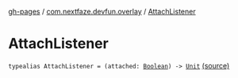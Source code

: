 [gh-pages](../index.md) / [com.nextfaze.devfun.overlay](index.md) / [AttachListener](./-attach-listener.md)

# AttachListener

`typealias AttachListener = (attached: `[`Boolean`](https://kotlinlang.org/api/latest/jvm/stdlib/kotlin/-boolean/index.html)`) -> `[`Unit`](https://kotlinlang.org/api/latest/jvm/stdlib/kotlin/-unit/index.html) [(source)](https://github.com/NextFaze/dev-fun/tree/master/devfun/src/main/java/com/nextfaze/devfun/overlay/OverlayWindow.kt#L43)